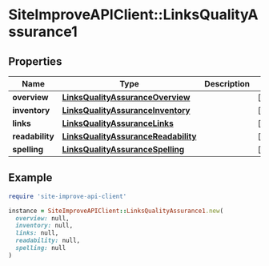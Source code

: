 # SiteImproveAPIClient::LinksQualityAssurance1

## Properties

| Name | Type | Description | Notes |
| ---- | ---- | ----------- | ----- |
| **overview** | [**LinksQualityAssuranceOverview**](LinksQualityAssuranceOverview.md) |  | [optional] |
| **inventory** | [**LinksQualityAssuranceInventory**](LinksQualityAssuranceInventory.md) |  | [optional] |
| **links** | [**LinksQualityAssuranceLinks**](LinksQualityAssuranceLinks.md) |  | [optional] |
| **readability** | [**LinksQualityAssuranceReadability**](LinksQualityAssuranceReadability.md) |  | [optional] |
| **spelling** | [**LinksQualityAssuranceSpelling**](LinksQualityAssuranceSpelling.md) |  | [optional] |

## Example

```ruby
require 'site-improve-api-client'

instance = SiteImproveAPIClient::LinksQualityAssurance1.new(
  overview: null,
  inventory: null,
  links: null,
  readability: null,
  spelling: null
)
```


